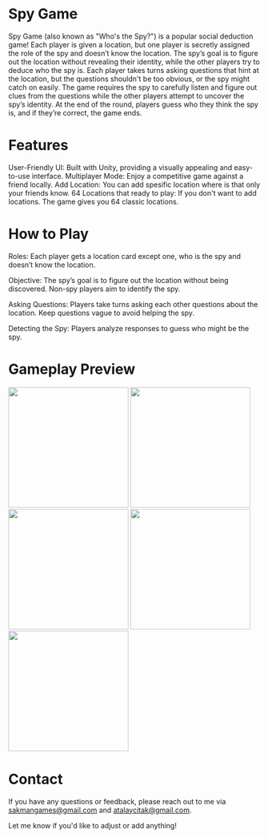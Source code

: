 # Spy Game
Spy Game (also known as "Who's the Spy?") is a popular social deduction game! Each player is given a location, 
but one player is secretly assigned the role of the spy and doesn’t know the location. 
The spy’s goal is to figure out the location without revealing their identity, while the other players try to deduce who the spy is. 
Each player takes turns asking questions that hint at the location, but the questions shouldn't be too obvious, or the spy might catch on easily.
The game requires the spy to carefully listen and figure out clues from the questions while the other players attempt to uncover the spy’s identity. 
At the end of the round, players guess who they think the spy is, and if they’re correct, the game ends.

# Features
User-Friendly UI: Built with Unity, providing a visually appealing and easy-to-use interface.
Multiplayer Mode: Enjoy a competitive game against a friend locally.
Add Location: You can add spesific location where is that only your friends know.
64 Locations that ready to play: If you don't want to add locations. The game gives you 64 classic locations.


# How to Play
Roles: Each player gets a location card except one, who is the spy and doesn’t know the location.

Objective: The spy’s goal is to figure out the location without being discovered. Non-spy players aim to identify the spy.

Asking Questions: Players take turns asking each other questions about the location. Keep questions vague to avoid helping the spy.

Detecting the Spy: Players analyze responses to guess who might be the spy.

# Gameplay Preview
<img src="https://github.com/user-attachments/assets/83e78123-6772-473d-ac89-04e1fdfc07c8" width="240">


<img src="https://github.com/user-attachments/assets/33a6b0eb-399e-454d-babe-2acd70e92c42" width="240">


<img src="https://github.com/user-attachments/assets/46d88e89-0ab1-4a29-847c-7f63a9602132" width="240">


<img src="https://github.com/user-attachments/assets/12c42499-2fee-4502-a4d1-3435df025b85" width="240">


<img src="https://github.com/user-attachments/assets/6b944535-86a5-4f44-8e2b-530aa8823300" width="240">




# Contact
If you have any questions or feedback, please reach out to me via sakmangames@gmail.com and atalaycitak@gmail.com.

Let me know if you'd like to adjust or add anything!








